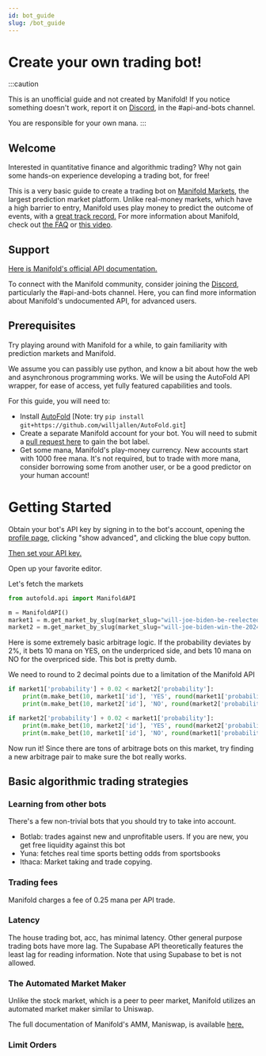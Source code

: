 ```yaml
---
id: bot_guide
slug: /bot_guide
---
```

# Create your own trading bot!

:::caution

This is an unofficial guide and not created by Manifold! If you notice something doesn't work, report it on
[Discord](https://discord.com/invite/eHQBNBqXuh), in the #api-and-bots channel.

You are responsible for your own mana.
:::

## Welcome

Interested in quantitative finance and algorithmic trading? Why not gain some hands-on experience developing a trading bot, for free! 

This is a very basic guide to create a trading bot on [Manifold Markets](https://manifold.markets/), the largest prediction market platform. 
Unlike real-money markets, which have a high barrier to entry, Manifold uses play money to predict the 
outcome of events, with a [great track record.](https://manifold.markets/calibration)
For more information about Manifold, check out [the FAQ](/faq) or [this video](https://www.youtube.com/watch?v=DB5TfX7eaVY&t=9s).

## Support

[Here is Manifold's official API documentation.](/faq)

To connect with the Manifold community, consider joining the [Discord](https://discord.com/invite/eHQBNBqXuh), particularly the #api-and-bots channel.
Here, you can find more information about Manifold's undocumented API, for advanced users.

## Prerequisites

Try playing around with Manifold for a while, to gain familiarity with prediction markets and Manifold.

We assume you can passibly use python, and know a bit about how the web and asynchronous programming works.
We will be using the AutoFold API wrapper, for ease of access, yet fully featured capabilities and tools.

For this guide, you will need to:
- Install [AutoFold](https://github.com/willjallen/AutoFold) [Note: try ```pip install git+https://github.com/willjallen/AutoFold.git```]
- Create a separate Manifold account for your bot. You will need to submit a [pull request here](https://github.com/manifoldmarkets/manifold/pulls) to gain the bot label.
- Get some mana, Manifold's play-money currency. New accounts start with 1000 free mana. 
It's not required, but to trade with more mana, consider borrowing some from another user, or be a good predictor on your human account!

# Getting Started
Obtain your bot's API key by signing in to the bot's account, opening the [profile page](https://manifold.markets/profile), 
clicking "show advanced", and clicking the blue copy button.

[Then set your API key.](https://manifoldbot.readthedocs.io/en/latest/getting_started/quickstart.html)

Open up your favorite editor.

Let's fetch the markets
```python
from autofold.api import ManifoldAPI

m = ManifoldAPI()
market1 = m.get_market_by_slug(market_slug="will-joe-biden-be-reelected-in-2024").result()
market2 = m.get_market_by_slug(market_slug="will-joe-biden-win-the-2024-us-pres").result()
```

Here is some extremely basic arbitrage logic. If the probability deviates by 2%, it bets 10 mana on YES, on the underpriced 
side, and bets 10 mana on NO for the overpriced side. This bot is pretty dumb.

We need to round to 2 decimal points due to a limitation of the Manifold API

```python
if market1['probability'] + 0.02 < market2['probability']:
    print(m.make_bet(10, market1['id'], 'YES', round(market1['probability'], 2) + 0.01).result())
    print(m.make_bet(10, market2['id'], 'NO', round(market2['probability'], 2) - 0.01).result())

if market2['probability'] + 0.02 < market1['probability']:
    print(m.make_bet(10, market2['id'], 'YES', round(market2['probability'], 2) + 0.01).result())
    print(m.make_bet(10, market1['id'], 'NO', round(market1['probability'], 2) - 0.01).result())
```

Now run it! Since there are tons of arbitrage bots on this market, try finding a new arbitrage pair to make sure the bot really works.

## Basic algorithmic trading strategies

### Learning from other bots

There's a few non-trivial bots that you should try to take into account. 

- Botlab: trades against new and unprofitable users. If you are new, you get free liquidity against this bot
- Yuna: fetches real time sports betting odds from sportsbooks
- Ithaca: Market taking and trade copying.

### Trading fees

Manifold charges a fee of 0.25 mana per API trade.

### Latency

The house trading bot, acc, has minimal latency. Other general purpose trading bots have more lag.
The Supabase API theoretically features the least lag for reading information. Note that using Supabase to bet is not allowed.

### The Automated Market Maker

Unlike the stock market, which is a peer to peer market, Manifold utilizes an automated market maker similar to Uniswap.

The full documentation of Manifold's AMM, Maniswap, is available [here.](https://manifoldmarkets.notion.site/Maniswap-ce406e1e897d417cbd491071ea8a0c39)

### Limit Orders
